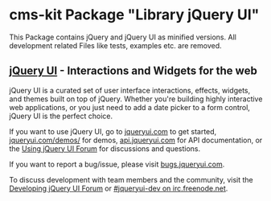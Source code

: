 # cms-kit Package "Library jQuery UI"

This Package contains jQuery and jQuery UI as minified versions.
All development related Files like tests, examples etc. are removed.



## [jQuery UI](http://jqueryui.com/) - Interactions and Widgets for the web

jQuery UI is a curated set of user interface interactions, effects, widgets, and themes built on top of jQuery.
Whether you're building highly interactive web applications, or you just need to add a date picker to a form control, jQuery UI is the perfect choice.

If you want to use jQuery UI, go to [jqueryui.com](http://jqueryui.com) to get started,
[jqueryui.com/demos/](http://jqueryui.com/demos/) for demos, [api.jqueryui.com](http://api.jqueryui.com/) for API documentation,
or the [Using jQuery UI Forum](http://forum.jquery.com/using-jquery-ui) for discussions and questions.

If you want to report a bug/issue, please visit [bugs.jqueryui.com](http://bugs.jqueryui.com).

To discuss development with team members and the community,
visit the [Developing jQuery UI Forum](http://forum.jquery.com/developing-jquery-ui)
or [#jqueryui-dev on irc.freenode.net](http://irc.jquery.org/).


